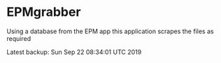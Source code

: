 # EPMgrabber
Using a database from the EPM app this application scrapes the files as required


Latest backup: Sun Sep 22 08:34:01 UTC 2019
